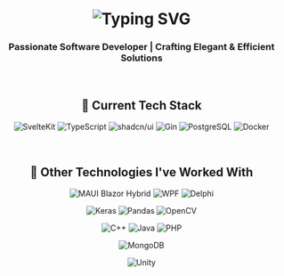 <h1 align="center">
  <img src="https://readme-typing-svg.herokuapp.com/?font=Fira+Code&color=36BCF7&size=30&center=true&vCenter=true&width=1000&height=60&duration=4000&lines=👋+Welcome+to+My+Profile;🚀+Exploring+Tech+and+Innovation;" alt="Typing SVG" />
</h1>

<h3 align="center">Passionate Software Developer | Crafting Elegant & Efficient Solutions</h3>

<br/>

## <div align="center">💼 Current Tech Stack</div>

<p align="center">
  <img src="https://img.shields.io/badge/SvelteKit-FF3E00?logo=svelte&logoColor=fff&style=flat" alt="SvelteKit" />
  <img src="https://img.shields.io/badge/TypeScript-3178C6?logo=typescript&logoColor=fff&style=flat" alt="TypeScript" />
  <img src="https://img.shields.io/badge/shadcn%2Fui-000?logo=shadcnui&logoColor=fff&style=flat" alt="shadcn/ui" />
  <img src="https://img.shields.io/badge/Gin-008ECF?logo=gin&logoColor=fff&style=flat" alt="Gin">
  <img src="https://img.shields.io/badge/PostgreSQL-4169E1?logo=postgresql&logoColor=fff&style=flat" alt="PostgreSQL" />
  <img src="https://img.shields.io/badge/Docker-2496ED?logo=docker&logoColor=fff&style=flat" alt="Docker" />
</p>

<br/>

## <div align="center">🔧 Other Technologies I've Worked With</div>

<p align="center">
  <img src="https://img.shields.io/badge/MAUI%20Blazor%20Hybrid-512BD4?logo=blazor&logoColor=fff&style=flat" alt="MAUI Blazor Hybrid" />
  <img src="https://img.shields.io/badge/WPF-512BD4?logo=dotnet&logoColor=fff&style=flat" alt="WPF" />
  <img src="https://img.shields.io/badge/Delphi-E62431?logo=delphi&logoColor=fff&style=flat" alt="Delphi" />
</p>

<p align="center">
  <img src="https://img.shields.io/badge/Keras-D00000?logo=keras&logoColor=fff&style=flat" alt="Keras" />
  <img src="https://img.shields.io/badge/pandas-150458?logo=pandas&logoColor=fff&style=flat" alt="Pandas" />
  <img src="https://img.shields.io/badge/OpenCV-5C3EE8?logo=opencv&logoColor=fff&style=flat" alt="OpenCV" />
</p>

<p align="center">
  <img src="https://img.shields.io/badge/C%2B%2B-00599C?logo=cplusplus&logoColor=fff&style=flat" alt="C++" />
  <img src="https://img.shields.io/badge/Java-000?logo=openjdk&logoColor=fff&style=flat" alt="Java" />
  <img src="https://img.shields.io/badge/PHP-777BB4?logo=php&logoColor=fff&style=flat" alt="PHP" />
</p>

<p align="center">
  <img src="https://img.shields.io/badge/MongoDB-47A248?logo=mongodb&logoColor=fff&style=flat" alt="MongoDB">
</p>

<p align="center">
  <img src="https://img.shields.io/badge/Unity-FFF?logo=unity&logoColor=000&style=flat" alt="Unity">
</p>
